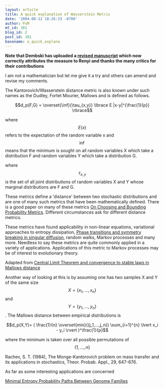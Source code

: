 ```yaml
---
layout: article
title: A quick explanation of Wasserstein Metric
date: '2004-08-12 18:26:33 -0700'
author: PvM
mt_id: 381
blog_id: 2
post_id: 381
basename: a_quick_explana
---
```

**Note that Dembski has uploaded a [revised manuscript](http://www.designinference.com/documents/2004.08.Variational_Information.pdf) which now correctly attributes the measure to Renyi and thanks the many critics for their contributions**

I am not a mathematician but let me give it a try and others can amend and revise my comments.

The Kantorovich/Wasserstein distance metric is also known under such names as the Dudley, Fortet Mourier, Mallows and is defined as follows.

$$d_p(F,G) = \overset{\inf}{\tau_{x,y}} \lbrace E |x-y|^{\frac{1}{p}} \rbrace$$

where $$E(x)$$ refers to the expectation of the random variable x and $$\inf$$ means that the minimum is sought on all random variables X which take a distribution F and random variables Y which take a distribution G.

where $$\tau_{x,y}$$ is the set of all joint distributions of random variables X and Y whose marginal distributions are F and G. 

These metrics define a 'distance' between two stochastic distributions and are one of many such metrics that have been mathematically defined. There is a good paper on many of these metrics [On Choosing and Bounding Probability Metrics](http://www.math.hmc.edu/~su/papers.dir/metrics.pdf).  Different circumstances ask for different distance metrics.

These metrics have found applicability in non-linear equations,  variational approaches to entropy dissipation, [Phase transitions and symmetry breaking in singular diffusion](http://www.pnas.org/cgi/content/full/100/12/6922), random walks, Markov processes and many more. Needless to say these metrics are quite commonly applied in a variety of applications. Applications of this metric to Markov processes may be of interest to evolutionary theory.

Adapted from [Central Limit Theorem and convergence to stable laws in Mallows distance](http://www.statslab.cam.ac.uk/Reports/2004/2004-04.pdf)

Another way of looking at this is by assuming one has two samples X and Y of the same size $$X=\lbrace x_1,...,x_n \rbrace$$ and $$Y=\lbrace y_1,...,y_n \rbrace$$. The Mallows distance between empirical distributions is

$$d_p(X,Y)= ( \frac{1}{n} \overset{min}{(j_1,...,j_n)} \sum_{i=1}^{n} \lvert x_i - y_i \rvert   )^\frac{1}{p}$$

where the minimum is taken over all possible permutations of $$\lbrace 1, ..., n \rbrace$$

Rachev, S. T. (1984), The Monge-Kantorovich problem on mass transfer and
its applications in stochastics, Theor. Probab. Appl., 29, 647-676. 

As far as some interesting applications are concerned

[Minimal Entropy Probability Paths Between Genome Families](http://www.math.missouri.edu/~calvin/entropyfiles/ABC.pdf)

